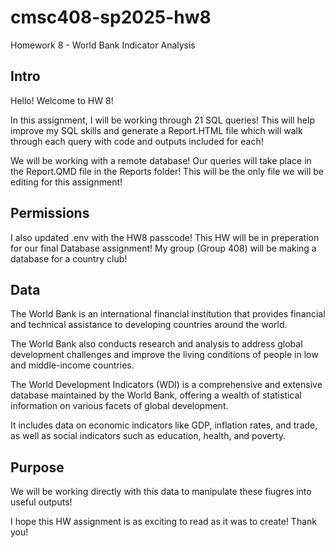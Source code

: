 # cmsc408-sp2025-hw8

Homework 8 - World Bank Indicator Analysis


## Intro

Hello! Welcome to HW 8!

In this assignment, I will be working through 21 SQL queries! This will help improve my SQL skills and generate a Report.HTML file which will walk through each query with code and outputs included for each! 

We will be working with a remote database! Our queries will take place in the Report.QMD file in the Reports folder! This will be the only file we will be editing for this assignment!

## Permissions

I also updated .env with the HW8 passcode! This HW will be in preperation for our final Database assignment! My group (Group 408) will be making a database for a country club!

## Data

The World Bank is an international financial institution that provides financial and technical assistance to developing countries around the world. 

The World Bank also conducts research and analysis to address global development challenges and improve the living conditions of people in low and middle-income countries.

The World Development Indicators (WDI) is a comprehensive and extensive database maintained by the World Bank, offering a wealth of statistical information on various facets of global development.

It includes data on economic indicators like GDP, inflation rates, and trade, as well as social indicators such as education, health, and poverty.

## Purpose

We will be working directly with this data to manipulate these fiugres into useful outputs!

I hope this HW assignment is as exciting to read as it was to create! Thank you!

